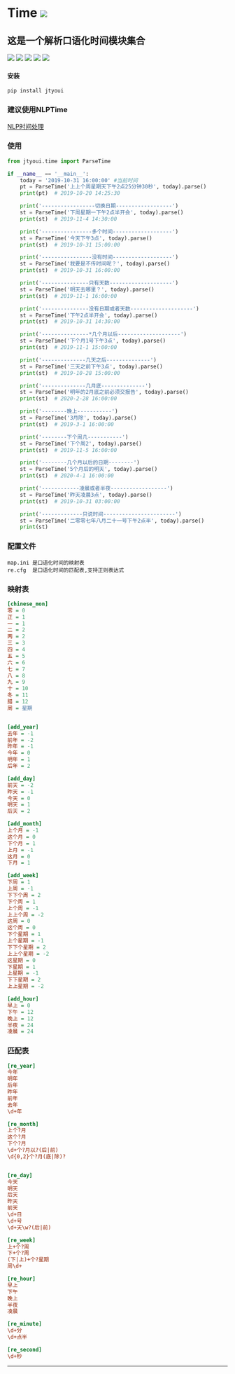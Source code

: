 # **Time** [![](https://gitee.com/tyoui/logo/raw/master/logo/photolog.png)][1]

## 这是一个解析口语化时间模块集合
[![](https://img.shields.io/badge/个人网站-jtyoui-yellow.com.svg)][1]
[![](https://img.shields.io/badge/Python-3.7-green.svg)]()
[![](https://img.shields.io/badge/BlogWeb-Tyoui-bule.svg)][1]
[![](https://img.shields.io/badge/Email-jtyoui@qq.com-red.svg)]()
[![](https://img.shields.io/badge/口语化时间-Time-black.svg)]()


#### 安装
    pip install jtyoui

### 建议使用NLPTime
[NLP时间处理](https://github.com/jtyoui/Jtyoui/tree/master/jtyoui/time/nlptime)  

### 使用
```python
from jtyoui.time import ParseTime

if __name__ == '__main__':
    today = '2019-10-31 16:00:00' #当前时间
    pt = ParseTime('上上个周星期天下午2点25分钟30秒', today).parse()
    print(pt)  # 2019-10-20 14:25:30

    print('-----------------切换日期------------------')
    st = ParseTime('下周星期一下午2点半开会', today).parse()
    print(st)  # 2019-11-4 14:30:00

    print('----------------多个时间-------------------')
    st = ParseTime('今天下午3点', today).parse()
    print(st)  # 2019-10-31 15:00:00

    print('----------------没有时间-------------------')
    st = ParseTime('我要是不传时间呢？', today).parse()
    print(st)  # 2019-10-31 16:00:00

    print('---------------只有天数--------------------')
    st = ParseTime('明天去哪里？', today).parse()
    print(st)  # 2019-11-1 16:00:00

    print('---------------没有日期或者天数--------------------')
    st = ParseTime('下午2点半开会', today).parse()
    print(st)  # 2019-10-31 14:30:00

    print('---------------*几个月以后--------------------')
    st = ParseTime('下个月1号下午3点', today).parse()
    print(st)  # 2019-11-1 15:00:00

    print('--------------几天之后--------------')
    st = ParseTime('三天之前下午3点', today).parse()
    print(st)  # 2019-10-28 15:00:00

    print('--------------几月底--------------')
    st = ParseTime('明年的2月底之前必须交报告', today).parse()
    print(st)  # 2020-2-28 16:00:00

    print('--------晚上-----------')
    st = ParseTime('3月除', today).parse()
    print(st)  # 2019-3-1 16:00:00

    print('--------下个周几-----------')
    st = ParseTime('下个周2', today).parse()
    print(st)  # 2019-11-5 16:00:00

    print('--------几个月以后的日期--------')
    st = ParseTime('5个月后的明天', today).parse()
    print(st)  # 2020-4-1 16:00:00

    print('------------凌晨或者半夜------------------')
    st = ParseTime('昨天凌晨3点', today).parse()
    print(st)  # 2019-10-31 03:00:00

    print('-------------只说时间-----------------------')
    st = ParseTime('二零零七年八月二十一号下午2点半', today).parse()
    print(st)
```

### 配置文件
    map.ini 是口语化时间的映射表
    re.cfg  是口语化时间的匹配表,支持正则表达式

### 映射表
```ini
[chinese_mon]
零 = 0
正 = 1
一 = 1
二 = 2
两 = 2
三 = 3
四 = 4
五 = 5
六 = 6
七 = 7
八 = 8
九 = 9
十 = 10
冬 = 11
腊 = 12
周 = 星期


[add_year]
去年 = -1
前年 = -2
昨年 = -1
今年 = 0
明年 = 1
后年 = 2

[add_day]
前天 = -2
昨天 = -1
今天 = 0
明天 = 1
后天 = 2

[add_month]
上个月 = -1
这个月 = 0
下个月 = 1
上月 = -1
这月 = 0
下月 = 1

[add_week]
下周 = 1
上周 = -1
下下个周 = 2
下个周 = 1
上个周 = -1
上上个周 = -2
这周 = 0
这个周 = 0
下个星期 = 1
上个星期 = -1
下下个星期 = 2
上上个星期 = -2
这星期 = 0
下星期 = 1
上星期 = -1
下下星期 = 2
上上星期 = -2

[add_hour]
早上 = 0
下午 = 12
晚上 = 12
半夜 = 24
凌晨 = 24
```

### 匹配表
```ini
[re_year]
今年
明年
后年
昨年
前年
去年
\d+年

[re_month]
上个?月
这个?月
下个?月
\d+个?月以?(后|前)
\d{0,2}个?月(底|除)?


[re_day]
今天
明天
后天
昨天
前天
\d+日
\d+号
\d+天\w?(后|前)

[re_week]
上+个?周
下+个?周
(下|上)+个?星期
周\d+

[re_hour]
早上
下午
晚上
半夜
凌晨

[re_minute]
\d+分
\d+点半

[re_second]
\d+秒
```

***
[1]: https://blog.jtyoui.com